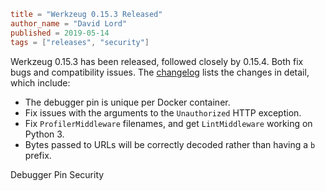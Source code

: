 ~~~~toml
title = "Werkzeug 0.15.3 Released"
author_name = "David Lord"
published = 2019-05-14
tags = ["releases", "security"]
~~~~

Werkzeug 0.15.3 has been released, followed closely by 0.15.4. Both fix
bugs and compatibility issues. The [changelog][] lists the changes in
detail, which include:

* The debugger pin is unique per Docker container.
* Fix issues with the arguments to the `Unauthorized` HTTP exception.
* Fix `ProfilerMiddleware` filenames, and get `LintMiddleware` working
  on Python 3.
* Bytes passed to URLs will be correctly decoded rather than having a
  `b` prefix.

[changelog]: https://werkzeug.palletsprojects.com/en/0.15.x/changes/#version-0-15-3


Debugger Pin Security
